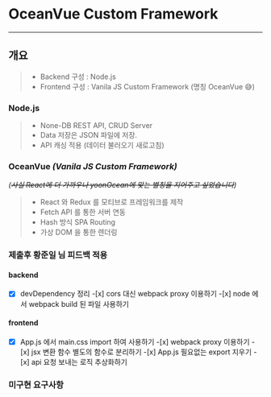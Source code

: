 # OceanVue Custom Framework

---

## 개요

> - Backend 구성 : Node.js
> - Frontend 구성 : Vanila JS Custom Framework (명칭 OceanVue 😅)

### Node.js

> - None-DB REST API, CRUD Server
> - Data 저장은 JSON 파일에 저장.
> - API 캐싱 적용 (데이터 불러오기 새로고침)

### OceanVue _(Vanila JS Custom Framework)_

_(~~사실 React에 더 가까우나 yoonOcean에 맞는 별칭을 지어주고 싶었습니다~~)_

> - React 와 Redux 를 모티브로 프레임워크를 제작
> - Fetch API 를 통한 서버 연동
> - Hash 방식 SPA Routing
> - 가상 DOM 을 통한 렌더링

### 제출후 황준일 님 피드백 적용

#### backend

-[x] devDependency 정리 -[x] cors 대신 webpack proxy 이용하기 -[x] node 에서 webpack build 된 파일 사용하기

#### frontend

-[x] App.js 에서 main.css import 하여 사용하기 -[x] webpack proxy 이용하기 -[x] jsx 변환 함수 별도의 함수로 분리하기 -[x] App.js 필요없는 export 지우기 -[x] api 요청 보내는 로직 추상화하기

### 미구현 요구사항
